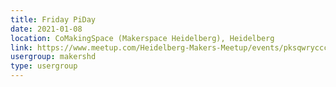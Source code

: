 ```yaml
---
title: Friday PiDay
date: 2021-01-08
location: CoMakingSpace (Makerspace Heidelberg), Heidelberg
link: https://www.meetup.com/Heidelberg-Makers-Meetup/events/pksqwrycccblb/
usergroup: makershd
type: usergroup
---
```

